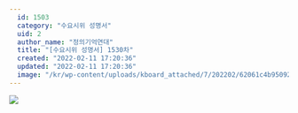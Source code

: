 ```yaml
---
  id: 1503
  category: "수요시위 성명서"
  uid: 2
  author_name: "정의기억연대"
  title: "[수요시위 성명서] 1530차"
  created: "2022-02-11 17:20:36"
  updated: "2022-02-11 17:20:36"
  image: "/kr/wp-content/uploads/kboard_attached/7/202202/62061c4b950923497155.jpg"
---
```

![](/kr/wp-content/uploads/kboard_attached/7/202202/62061c4b950923497155.jpg)